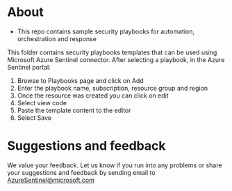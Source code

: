 # About
* This repo contains sample security playbooks for automation, orchestration and response

This folder contains security playbooks templates that can be used using Microsoft Azure Sentinel connector.
After selecting a playbook, in the Azure Sentinel portal:
1. Browse to Playbooks page and click on Add
2. Enter the playbook name, subscription, resource group and region
3. Once the resource was created you can click on edit 
4. Select view code
5. Paste the template content to the editor
6. Select Save

# Suggestions and feedback
We value your feedback. Let us know if you run into any problems or share your suggestions and feedback by sending email to AzureSentinel@microsoft.com
